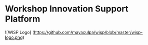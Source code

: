 # Workshop Innovation Support Platform
![WISP Logo]
(https://github.com/mayaculpa/wisp/blob/master/wisp-logo.png)

